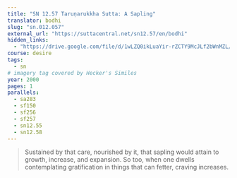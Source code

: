 ```yaml
---
title: "SN 12.57 Taruṇarukkha Sutta: A Sapling"
translator: bodhi
slug: "sn.012.057"
external_url: "https://suttacentral.net/sn12.57/en/bodhi"
hidden_links:
  - "https://drive.google.com/file/d/1wLZQ0ikLuaYir-rZCTY9McJLf2bWnMZL/view?usp=drivesdk"
course: desire
tags:
  - sn
# imagery tag covered by Hecker's Similes
year: 2000
pages: 1
parallels:
  - sa283
  - sf150
  - sf256
  - sf257
  - sn12.55
  - sn12.58
---
```


> Sustained by that care, nourished by it, that sapling would attain to growth, increase, and expansion. So too, when one dwells contemplating gratification in things that can fetter, craving increases.

